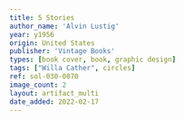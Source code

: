 ```yaml
---
title: 5 Stories
author_name: 'Alvin Lustig'
year: y1956
origin: United States
publisher: 'Vintage Books'
types: [book cover, book, graphic design]
tags: ["Willa Cather", circles]
ref: sol-030-0070
image_count: 2
layout: artifact_multi
date_added: 2022-02-17
---
```

